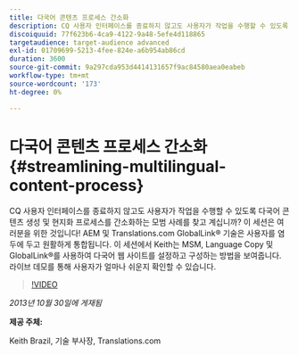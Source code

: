 ```yaml
---
title: 다국어 콘텐츠 프로세스 간소화
description: CQ 사용자 인터페이스를 종료하지 않고도 사용자가 작업을 수행할 수 있도록 다국어 콘텐츠 생성 및 현지화 프로세스를 간소화하는 모범 사례에 대해 알아봅니다. AEM 및 Translations.com GlobalLink® 기술은 사용자를 염두에 두고 원활하게 통합됩니다. Keith가 MSM, 언어 사본 및 GlobalLink®를 사용하여 다국어 웹 사이트를 설정하고 구성하는 방법을 시연해 보십시오. 라이브 데모를 통해 사용자가 얼마나 쉬운지 확인할 수 있습니다.
discoiquuid: 77f623b6-4ca9-4122-9a48-5efe4d118865
targetaudience: target-audience advanced
exl-id: 01709699-5213-4fee-824e-a6b954ab86cd
duration: 3600
source-git-commit: 9a297cda953d4414131657f9ac84580aea0eabeb
workflow-type: tm+mt
source-wordcount: '173'
ht-degree: 0%

---
```


# 다국어 콘텐츠 프로세스 간소화{#streamlining-multilingual-content-process}

CQ 사용자 인터페이스를 종료하지 않고도 사용자가 작업을 수행할 수 있도록 다국어 콘텐츠 생성 및 현지화 프로세스를 간소화하는 모범 사례를 찾고 계십니까? 이 세션은 여러분을 위한 것입니다! AEM 및 Translations.com GlobalLink® 기술은 사용자를 염두에 두고 원활하게 통합됩니다. 이 세션에서 Keith는 MSM, Language Copy 및 GlobalLink®를 사용하여 다국어 웹 사이트를 설정하고 구성하는 방법을 보여줍니다. 라이브 데모를 통해 사용자가 얼마나 쉬운지 확인할 수 있습니다.

>[!VIDEO](https://video.tv.adobe.com/v/19569/?quality=9)

*2013년 10월 30일에 게재됨*

**제공 주체:**

Keith Brazil, 기술 부사장, Translations.com

<!--
[Get back to the Overview](https://helpx.adobe.com/experience-manager/kt/eseminars/gems/aem-index.html)
-->
